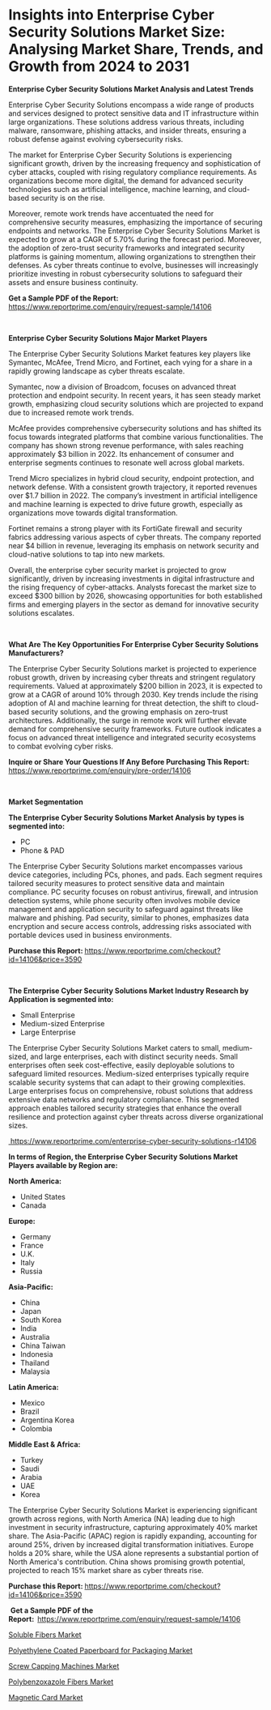 <p><h1>Insights into Enterprise Cyber Security Solutions Market Size: Analysing Market Share, Trends, and Growth from 2024 to 2031</h1></p><p><strong>Enterprise Cyber Security Solutions Market Analysis and Latest Trends</strong></p>
<p><p>Enterprise Cyber Security Solutions encompass a wide range of products and services designed to protect sensitive data and IT infrastructure within large organizations. These solutions address various threats, including malware, ransomware, phishing attacks, and insider threats, ensuring a robust defense against evolving cybersecurity risks.</p><p>The market for Enterprise Cyber Security Solutions is experiencing significant growth, driven by the increasing frequency and sophistication of cyber attacks, coupled with rising regulatory compliance requirements. As organizations become more digital, the demand for advanced security technologies such as artificial intelligence, machine learning, and cloud-based security is on the rise.</p><p>Moreover, remote work trends have accentuated the need for comprehensive security measures, emphasizing the importance of securing endpoints and networks. The Enterprise Cyber Security Solutions Market is expected to grow at a CAGR of 5.70% during the forecast period. Moreover, the adoption of zero-trust security frameworks and integrated security platforms is gaining momentum, allowing organizations to strengthen their defenses. As cyber threats continue to evolve, businesses will increasingly prioritize investing in robust cybersecurity solutions to safeguard their assets and ensure business continuity.</p></p>
<p><strong>Get a Sample PDF of the Report:&nbsp;</strong> <a href="https://www.reportprime.com/enquiry/request-sample/14106">https://www.reportprime.com/enquiry/request-sample/14106</a></p>
<p>&nbsp;</p>
<p><strong>Enterprise Cyber Security Solutions Major Market Players</strong></p>
<p><p>The Enterprise Cyber Security Solutions Market features key players like Symantec, McAfee, Trend Micro, and Fortinet, each vying for a share in a rapidly growing landscape as cyber threats escalate. </p><p>Symantec, now a division of Broadcom, focuses on advanced threat protection and endpoint security. In recent years, it has seen steady market growth, emphasizing cloud security solutions which are projected to expand due to increased remote work trends.</p><p>McAfee provides comprehensive cybersecurity solutions and has shifted its focus towards integrated platforms that combine various functionalities. The company has shown strong revenue performance, with sales reaching approximately $3 billion in 2022. Its enhancement of consumer and enterprise segments continues to resonate well across global markets.</p><p>Trend Micro specializes in hybrid cloud security, endpoint protection, and network defense. With a consistent growth trajectory, it reported revenues over $1.7 billion in 2022. The company’s investment in artificial intelligence and machine learning is expected to drive future growth, especially as organizations move towards digital transformation.</p><p>Fortinet remains a strong player with its FortiGate firewall and security fabrics addressing various aspects of cyber threats. The company reported near $4 billion in revenue, leveraging its emphasis on network security and cloud-native solutions to tap into new markets.</p><p>Overall, the enterprise cyber security market is projected to grow significantly, driven by increasing investments in digital infrastructure and the rising frequency of cyber-attacks. Analysts forecast the market size to exceed $300 billion by 2026, showcasing opportunities for both established firms and emerging players in the sector as demand for innovative security solutions escalates.</p></p>
<p>&nbsp;</p>
<p><strong>What Are The Key Opportunities For Enterprise Cyber Security Solutions Manufacturers?</strong></p>
<p><p>The Enterprise Cyber Security Solutions market is projected to experience robust growth, driven by increasing cyber threats and stringent regulatory requirements. Valued at approximately $200 billion in 2023, it is expected to grow at a CAGR of around 10% through 2030. Key trends include the rising adoption of AI and machine learning for threat detection, the shift to cloud-based security solutions, and the growing emphasis on zero-trust architectures. Additionally, the surge in remote work will further elevate demand for comprehensive security frameworks. Future outlook indicates a focus on advanced threat intelligence and integrated security ecosystems to combat evolving cyber risks.</p></p>
<p><strong>Inquire or Share Your Questions If Any Before Purchasing This Report:</strong> <a href="https://www.reportprime.com/enquiry/pre-order/14106">https://www.reportprime.com/enquiry/pre-order/14106</a></p>
<p>&nbsp;</p>
<p><strong>Market Segmentation</strong></p>
<p><strong>The Enterprise Cyber Security Solutions Market Analysis by types is segmented into:</strong></p>
<p><ul><li>PC</li><li>Phone & PAD</li></ul></p>
<p><p>The Enterprise Cyber Security Solutions market encompasses various device categories, including PCs, phones, and pads. Each segment requires tailored security measures to protect sensitive data and maintain compliance. PC security focuses on robust antivirus, firewall, and intrusion detection systems, while phone security often involves mobile device management and application security to safeguard against threats like malware and phishing. Pad security, similar to phones, emphasizes data encryption and secure access controls, addressing risks associated with portable devices used in business environments.</p></p>
<p><strong>Purchase this Report:&nbsp;</strong><a href="https://www.reportprime.com/checkout?id=14106&price=3590">https://www.reportprime.com/checkout?id=14106&price=3590</a></p>
<p>&nbsp;</p>
<p><strong>The Enterprise Cyber Security Solutions Market Industry Research by Application is segmented into:</strong></p>
<p><ul><li>Small Enterprise</li><li>Medium-sized Enterprise</li><li>Large Enterprise</li></ul></p>
<p><p>The Enterprise Cyber Security Solutions Market caters to small, medium-sized, and large enterprises, each with distinct security needs. Small enterprises often seek cost-effective, easily deployable solutions to safeguard limited resources. Medium-sized enterprises typically require scalable security systems that can adapt to their growing complexities. Large enterprises focus on comprehensive, robust solutions that address extensive data networks and regulatory compliance. This segmented approach enables tailored security strategies that enhance the overall resilience and protection against cyber threats across diverse organizational sizes.</p></p>
<p><a href="https://www.reportprime.com/enterprise-cyber-security-solutions-r14106">&nbsp;https://www.reportprime.com/enterprise-cyber-security-solutions-r14106</a></p>
<p><strong>In terms of Region, the Enterprise Cyber Security Solutions Market Players available by Region are:</strong></p>
<p>
    <p> <strong> North America: </strong>
        <ul>
            <li>United States</li>
            <li>Canada</li>
        </ul>
        </p> 
    <p> <strong> Europe: </strong>
        <ul>
            <li>Germany</li>
            <li>France</li>
            <li>U.K.</li>
            <li>Italy</li>
            <li>Russia</li>
        </ul>
        </p> 
    <p> <strong> Asia-Pacific: </strong>
        <ul>
            <li>China</li>
            <li>Japan</li>
            <li>South Korea</li>
            <li>India</li>
            <li>Australia</li>
            <li>China Taiwan</li>
            <li>Indonesia</li>
            <li>Thailand</li>
            <li>Malaysia</li>
        </ul>
        </p> 
    <p> <strong> Latin America: </strong>
        <ul>
            <li>Mexico</li>
            <li>Brazil</li>
            <li>Argentina Korea</li>
            <li>Colombia</li>
        </ul>
        </p> 
    <p> <strong> Middle East & Africa: </strong>
        <ul>
            <li>Turkey</li>
            <li>Saudi</li>
            <li>Arabia</li>
            <li>UAE</li>
            <li>Korea</li>
        </ul>
    </p>
    </p>
<p><p>The Enterprise Cyber Security Solutions Market is experiencing significant growth across regions, with North America (NA) leading due to high investment in security infrastructure, capturing approximately 40% market share. The Asia-Pacific (APAC) region is rapidly expanding, accounting for around 25%, driven by increased digital transformation initiatives. Europe holds a 20% share, while the USA alone represents a substantial portion of North America's contribution. China shows promising growth potential, projected to reach 15% market share as cyber threats rise.</p></p>
<p><strong>Purchase this Report: </strong><a href="https://www.reportprime.com/checkout?id=14106&price=3590">https://www.reportprime.com/checkout?id=14106&price=3590</a></p>
<p>&nbsp;<strong>Get a Sample PDF of the Report:&nbsp;&nbsp;</strong><a href="https://www.reportprime.com/enquiry/request-sample/14106">https://www.reportprime.com/enquiry/request-sample/14106</a></p>
<p><strong></strong></p>
<p><p><a href="https://www.linkedin.com/pulse/what-growth-drivers-soluble-fibers-market-comprehensive-study-szykc?trackingId=dGDdpYEPTZyMATZVlAhu9w%3D%3D">Soluble Fibers Market</a></p><p><a href="https://medium.com/@philipwolf32/this-report-aims-to-provide-a-comprehensive-presentation-of-the-global-market-for-polyethylene-de556b55de61">Polyethylene Coated Paperboard for Packaging Market</a></p><p><a href="https://issuu.com/reportprime-2/docs/screw-capping-machines-market-size-_eacacf617ff7b1">Screw Capping Machines Market</a></p><p><a href="https://medium.com/@philipwolf32/the-polybenzoxazole-fibers-market-industry-provides-a-comprehensive-and-current-analysis-of-the-a6134b187634">Polybenzoxazole Fibers Market</a></p><p><a href="https://www.linkedin.com/pulse/unveiling-market-trends-global-magnetic-card-growth-regional-tfnne?trackingId=%2F%2FWrCR0%2FSLedeXgWjk%2F5OQ%3D%3D">Magnetic Card Market</a></p></p>
